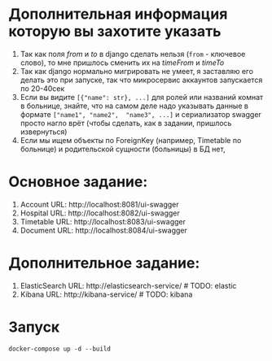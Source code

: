 # Дополнительная информация которую вы захотите указать
1. Так как поля *from* и *to* в django сделать нельзя
(`from` - ключевое слово), то мне пришлось сменить их на *timeFrom* и *timeTo*
2. Так как django нормально мигрировать не умеет, я заставляю
его делать это при запуске, так что микросервис аккаунтов
запускается по 20-40сек
3. Если вы видите `[{"name": str}, ...]` для ролей или названий комнат в больнице,
знайте, что на самом деле надо указывать данные в формате `["name1", "name2", 
"name3", ...]` и сериализатор swagger просто нагло врёт (чтобы сделать, как в
задании, пришлось извернуться)
4. Если мы ищем объекты по ForeignKey (например, Timetable по больнице) и 
родительской сущности (больницы) в БД нет, 
# Основное задание:
1. Account URL: http://localhost:8081/ui-swagger
2. Hospital URL: http://localhost:8082/ui-swagger
3. Timetable URL: http://localhost:8083/ui-swagger
4. Document URL: http://localhost:8084/ui-swagger
# Дополнительное задание:
1. ElasticSearch URL: http://elasticsearch-service/  # TODO: elastic
2. Kibana URL: http://kibana-service/  # TODO: kibana
# Запуск
`docker-compose up -d --build`